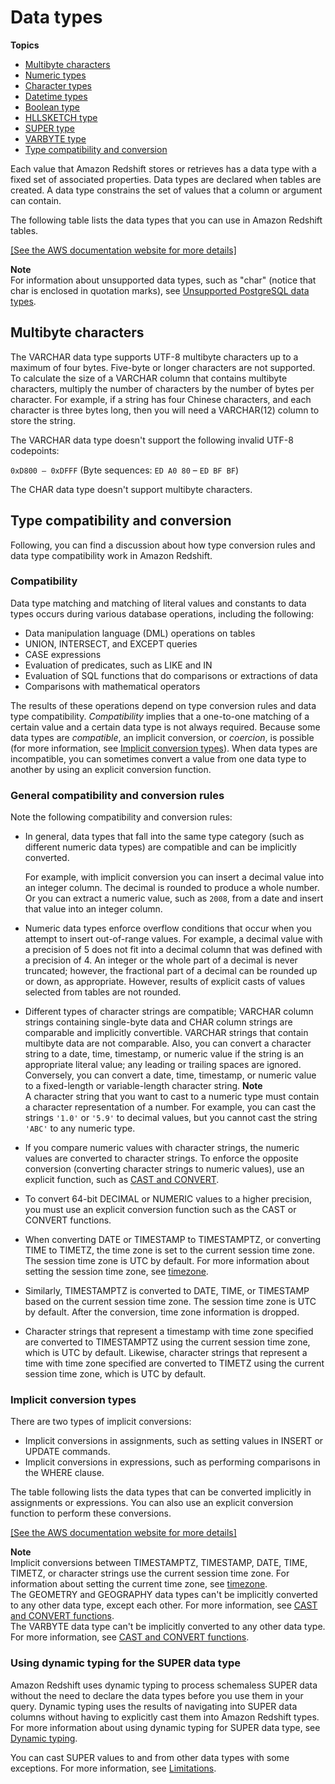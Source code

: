 # Data types<a name="c_Supported_data_types"></a>

**Topics**
+ [Multibyte characters](#c_Supported_data_types-multi-byte-characters)
+ [Numeric types](r_Numeric_types201.md)
+ [Character types](r_Character_types.md)
+ [Datetime types](r_Datetime_types.md)
+ [Boolean type](r_Boolean_type.md)
+ [HLLSKETCH type](r_HLLSKTECH_type.md)
+ [SUPER type](r_SUPER_type.md)
+ [VARBYTE type](r_VARBYTE_type.md)
+ [Type compatibility and conversion](#r_Type_conversion)

Each value that Amazon Redshift stores or retrieves has a data type with a fixed set of associated properties\. Data types are declared when tables are created\. A data type constrains the set of values that a column or argument can contain\. 

The following table lists the data types that you can use in Amazon Redshift tables\. 

[\[See the AWS documentation website for more details\]](http://docs.aws.amazon.com/redshift/latest/dg/c_Supported_data_types.html)

**Note**  
For information about unsupported data types, such as "char" \(notice that char is enclosed in quotation marks\), see [Unsupported PostgreSQL data types](c_unsupported-postgresql-datatypes.md)\.

## Multibyte characters<a name="c_Supported_data_types-multi-byte-characters"></a>

The VARCHAR data type supports UTF\-8 multibyte characters up to a maximum of four bytes\. Five\-byte or longer characters are not supported\. To calculate the size of a VARCHAR column that contains multibyte characters, multiply the number of characters by the number of bytes per character\. For example, if a string has four Chinese characters, and each character is three bytes long, then you will need a VARCHAR\(12\) column to store the string\.

The VARCHAR data type doesn't support the following invalid UTF\-8 codepoints: 

`0xD800 – 0xDFFF` \(Byte sequences: `ED A0 80` – `ED BF BF`\)

The CHAR data type doesn't support multibyte characters\.

## Type compatibility and conversion<a name="r_Type_conversion"></a>

Following, you can find a discussion about how type conversion rules and data type compatibility work in Amazon Redshift\.

### Compatibility<a name="r_Type_conversion-compatibility"></a>

 Data type matching and matching of literal values and constants to data types occurs during various database operations, including the following: 
+ Data manipulation language \(DML\) operations on tables 
+ UNION, INTERSECT, and EXCEPT queries 
+ CASE expressions 
+ Evaluation of predicates, such as LIKE and IN 
+ Evaluation of SQL functions that do comparisons or extractions of data 
+ Comparisons with mathematical operators 

The results of these operations depend on type conversion rules and data type compatibility\. *Compatibility* implies that a one\-to\-one matching of a certain value and a certain data type is not always required\. Because some data types are *compatible*, an implicit conversion, or *coercion*, is possible \(for more information, see [Implicit conversion types](#implicit-conversion-types)\)\. When data types are incompatible, you can sometimes convert a value from one data type to another by using an explicit conversion function\. 

### General compatibility and conversion rules<a name="r_Type_conversion-general-compatibility-and-conversion-rules"></a>

Note the following compatibility and conversion rules: 
+ In general, data types that fall into the same type category \(such as different numeric data types\) are compatible and can be implicitly converted\. 

  For example, with implicit conversion you can insert a decimal value into an integer column\. The decimal is rounded to produce a whole number\. Or you can extract a numeric value, such as `2008`, from a date and insert that value into an integer column\. 
+ Numeric data types enforce overflow conditions that occur when you attempt to insert out\-of\-range values\. For example, a decimal value with a precision of 5 does not fit into a decimal column that was defined with a precision of 4\. An integer or the whole part of a decimal is never truncated; however, the fractional part of a decimal can be rounded up or down, as appropriate\. However, results of explicit casts of values selected from tables are not rounded\.
+ Different types of character strings are compatible; VARCHAR column strings containing single\-byte data and CHAR column strings are comparable and implicitly convertible\. VARCHAR strings that contain multibyte data are not comparable\. Also, you can convert a character string to a date, time, timestamp, or numeric value if the string is an appropriate literal value; any leading or trailing spaces are ignored\. Conversely, you can convert a date, time, timestamp, or numeric value to a fixed\-length or variable\-length character string\.
**Note**  
A character string that you want to cast to a numeric type must contain a character representation of a number\. For example, you can cast the strings `'1.0'` or `'5.9'` to decimal values, but you cannot cast the string `'ABC'` to any numeric type\.
+ If you compare numeric values with character strings, the numeric values are converted to character strings\. To enforce the opposite conversion \(converting character strings to numeric values\), use an explicit function, such as [CAST and CONVERT](r_CAST_function.md)\. 
+ To convert 64\-bit DECIMAL or NUMERIC values to a higher precision, you must use an explicit conversion function such as the CAST or CONVERT functions\. 
+ When converting DATE or TIMESTAMP to TIMESTAMPTZ, or converting TIME to TIMETZ, the time zone is set to the current session time zone\. The session time zone is UTC by default\. For more information about setting the session time zone, see [timezone](r_timezone_config.md)\. 
+ Similarly, TIMESTAMPTZ is converted to DATE, TIME, or TIMESTAMP based on the current session time zone\. The session time zone is UTC by default\. After the conversion, time zone information is dropped\.
+ Character strings that represent a timestamp with time zone specified are converted to TIMESTAMPTZ using the current session time zone, which is UTC by default\. Likewise, character strings that represent a time with time zone specified are converted to TIMETZ using the current session time zone, which is UTC by default\.

### Implicit conversion types<a name="implicit-conversion-types"></a>

There are two types of implicit conversions: 
+ Implicit conversions in assignments, such as setting values in INSERT or UPDATE commands\.
+ Implicit conversions in expressions, such as performing comparisons in the WHERE clause\.

The table following lists the data types that can be converted implicitly in assignments or expressions\. You can also use an explicit conversion function to perform these conversions\. 

[\[See the AWS documentation website for more details\]](http://docs.aws.amazon.com/redshift/latest/dg/c_Supported_data_types.html)

**Note**  
Implicit conversions between TIMESTAMPTZ, TIMESTAMP, DATE, TIME, TIMETZ, or character strings use the current session time zone\. For information about setting the current time zone, see [timezone](r_timezone_config.md)\.  
The GEOMETRY and GEOGRAPHY data types can't be implicitly converted to any other data type, except each other\. For more information, see [CAST and CONVERT functions](r_CAST_function.md)\.   
The VARBYTE data type can't be implicitly converted to any other data type\. For more information, see [CAST and CONVERT functions](r_CAST_function.md)\. 

### Using dynamic typing for the SUPER data type<a name="r_dynamic_typing_SUPER"></a>

Amazon Redshift uses dynamic typing to process schemaless SUPER data without the need to declare the data types before you use them in your query\. Dynamic typing uses the results of navigating into SUPER data columns without having to explicitly cast them into Amazon Redshift types\. For more information about using dynamic typing for SUPER data type, see [Dynamic typing](query-super.md#dynamic-typing-lax-processing)\.

You can cast SUPER values to and from other data types with some exceptions\. For more information, see [Limitations](limitations-super.md)\.